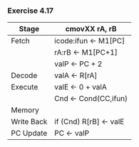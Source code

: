 ### Exercise 4.17

| Stage      | cmovXX rA, rB              |
| ---------- | -------------------------- |
| Fetch      | icode:ifun <- M1[PC]       |
|            | rA:rB <- M1[PC+1]          |
|            | valP <- PC + 2             |
| Decode     | valA <- R[rA]              |
| Execute    | valE <- 0 + valA           |
|            | Cnd <- Cond(CC,ifun)       |
| Memory     |                            |
| Write Back | if (Cnd) R[rB] <- valE     |
| PC Update  | PC <- valP                 |
